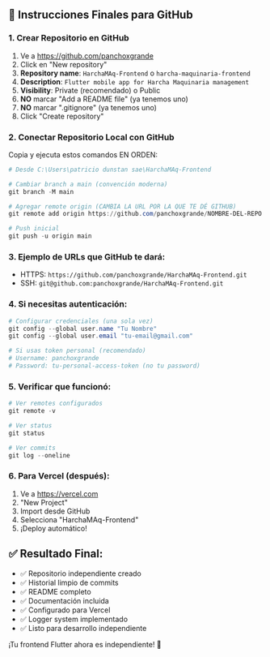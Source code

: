 ## 🎯 Instrucciones Finales para GitHub

### 1. Crear Repositorio en GitHub
1. Ve a https://github.com/panchoxgrande
2. Click en "New repository"
3. **Repository name**: `HarchaMAq-Frontend` o `harcha-maquinaria-frontend`
4. **Description**: `Flutter mobile app for Harcha Maquinaria management`
5. **Visibility**: Private (recomendado) o Public
6. **NO** marcar "Add a README file" (ya tenemos uno)
7. **NO** marcar ".gitignore" (ya tenemos uno)
8. Click "Create repository"

### 2. Conectar Repositorio Local con GitHub

Copia y ejecuta estos comandos EN ORDEN:

```powershell
# Desde C:\Users\patricio dunstan sae\HarchaMAq-Frontend

# Cambiar branch a main (convención moderna)
git branch -M main

# Agregar remote origin (CAMBIA LA URL POR LA QUE TE DÉ GITHUB)
git remote add origin https://github.com/panchoxgrande/NOMBRE-DEL-REPO.git

# Push inicial
git push -u origin main
```

### 3. Ejemplo de URLs que GitHub te dará:
- HTTPS: `https://github.com/panchoxgrande/HarchaMAq-Frontend.git`
- SSH: `git@github.com:panchoxgrande/HarchaMAq-Frontend.git`

### 4. Si necesitas autenticación:
```powershell
# Configurar credenciales (una sola vez)
git config --global user.name "Tu Nombre"
git config --global user.email "tu-email@gmail.com"

# Si usas token personal (recomendado)
# Username: panchoxgrande  
# Password: tu-personal-access-token (no tu password)
```

### 5. Verificar que funcionó:
```powershell
# Ver remotes configurados
git remote -v

# Ver status
git status

# Ver commits
git log --oneline
```

### 6. Para Vercel (después):
1. Ve a https://vercel.com
2. "New Project"
3. Import desde GitHub
4. Selecciona "HarchaMAq-Frontend"
5. ¡Deploy automático!

## ✅ Resultado Final:

- ✅ Repositorio independiente creado
- ✅ Historial limpio de commits  
- ✅ README completo
- ✅ Documentación incluida
- ✅ Configurado para Vercel
- ✅ Logger system implementado
- ✅ Listo para desarrollo independiente

¡Tu frontend Flutter ahora es independiente! 🎉